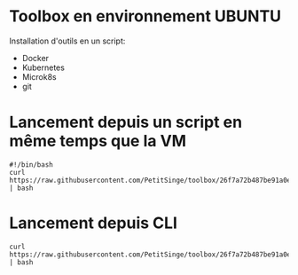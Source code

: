 # Toolbox en environnement UBUNTU
Installation d'outils en un script: 
- Docker
- Kubernetes
- Microk8s
- git

# Lancement depuis un script en même temps que la VM 
```
#!/bin/bash
curl https://raw.githubusercontent.com/PetitSinge/toolbox/26f7a72b487be91a0efc4e7df2a7b979b7997cbf/toolbox.sh | bash
```

# Lancement depuis CLI
```
curl https://raw.githubusercontent.com/PetitSinge/toolbox/26f7a72b487be91a0efc4e7df2a7b979b7997cbf/toolbox.sh | bash
```
